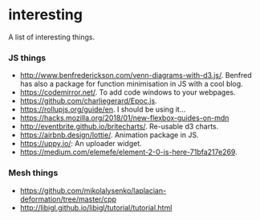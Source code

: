 # interesting

A list of interesting things.

### JS things
* http://www.benfrederickson.com/venn-diagrams-with-d3.js/. Benfred has also a package for function minimisation in JS with a cool blog. 
* https://codemirror.net/. To add code windows to your webpages.
* https://github.com/charliegerard/Epoc.js.
* https://rollupjs.org/guide/en. I should be using it...
* https://hacks.mozilla.org/2018/01/new-flexbox-guides-on-mdn
* http://eventbrite.github.io/britecharts/. Re-usable d3 charts.
* https://airbnb.design/lottie/. Animation package in JS.
* https://uppy.io/: An uploader widget.
* https://medium.com/elemefe/element-2-0-is-here-71bfa217e269.

### Mesh things
* https://github.com/mikolalysenko/laplacian-deformation/tree/master/cpp
* http://libigl.github.io/libigl/tutorial/tutorial.html
